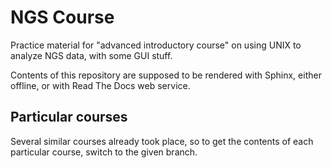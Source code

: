 # NGS Course

Practice material for "advanced introductory course" on using UNIX to analyze
NGS data, with some GUI stuff.

Contents of this repository are supposed to be rendered with Sphinx, either
offline, or with Read The Docs web service.

## Particular courses

Several similar courses already took place, so to get the contents of each particular course,
switch to the given branch.

